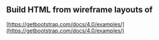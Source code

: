 Build HTML from wireframe layouts of
---
[https://getbootstrap.com/docs/4.0/examples/](https://getbootstrap.com/docs/4.0/examples/)


